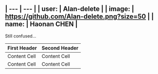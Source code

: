
| --- | --- |
| user: | Alan-delete |
| image: | https://github.com/Alan-delete.png?size=50 |
| name: | Haonan CHEN |
---
Still confused...

| First Header  | Second Header |
| ------------- | ------------- |
| Content Cell  | Content Cell  |
| Content Cell  | Content Cell  |
